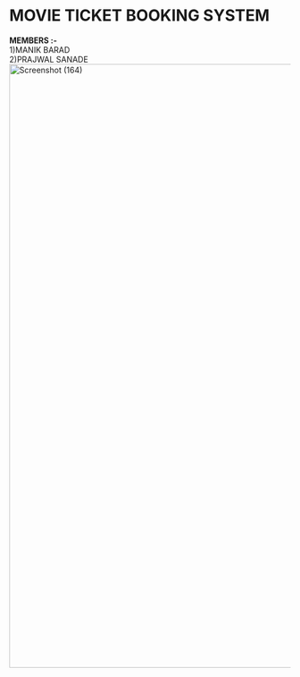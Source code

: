 # MOVIE TICKET BOOKING SYSTEM
<B> MEMBERS :- </B><br>
1)MANIK BARAD<br>
2)PRAJWAL SANADE<br>
<img width="1920" height="1080" alt="Screenshot (164)" src="https://github.com/user-attachments/assets/d22b12eb-8b6c-445b-b852-256b5601c80c" />

